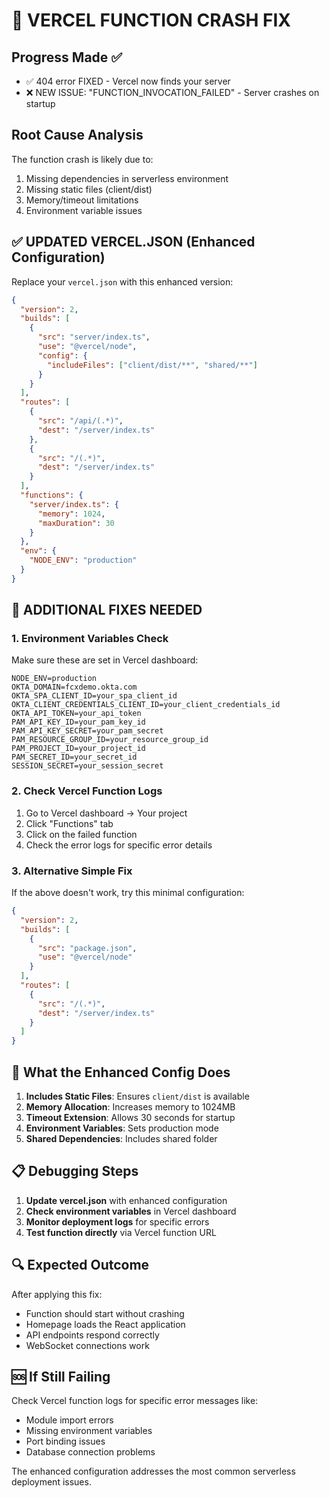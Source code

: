 # 🚨 VERCEL FUNCTION CRASH FIX

## Progress Made ✅
- ✅ 404 error FIXED - Vercel now finds your server
- ❌ NEW ISSUE: "FUNCTION_INVOCATION_FAILED" - Server crashes on startup

## Root Cause Analysis
The function crash is likely due to:
1. Missing dependencies in serverless environment
2. Missing static files (client/dist)
3. Memory/timeout limitations
4. Environment variable issues

## ✅ UPDATED VERCEL.JSON (Enhanced Configuration)

Replace your `vercel.json` with this enhanced version:

```json
{
  "version": 2,
  "builds": [
    {
      "src": "server/index.ts",
      "use": "@vercel/node",
      "config": {
        "includeFiles": ["client/dist/**", "shared/**"]
      }
    }
  ],
  "routes": [
    {
      "src": "/api/(.*)",
      "dest": "/server/index.ts"
    },
    {
      "src": "/(.*)",
      "dest": "/server/index.ts"
    }
  ],
  "functions": {
    "server/index.ts": {
      "memory": 1024,
      "maxDuration": 30
    }
  },
  "env": {
    "NODE_ENV": "production"
  }
}
```

## 🔧 ADDITIONAL FIXES NEEDED

### 1. Environment Variables Check
Make sure these are set in Vercel dashboard:
```env
NODE_ENV=production
OKTA_DOMAIN=fcxdemo.okta.com
OKTA_SPA_CLIENT_ID=your_spa_client_id
OKTA_CLIENT_CREDENTIALS_CLIENT_ID=your_client_credentials_id
OKTA_API_TOKEN=your_api_token
PAM_API_KEY_ID=your_pam_key_id
PAM_API_KEY_SECRET=your_pam_secret
PAM_RESOURCE_GROUP_ID=your_resource_group_id
PAM_PROJECT_ID=your_project_id
PAM_SECRET_ID=your_secret_id
SESSION_SECRET=your_session_secret
```

### 2. Check Vercel Function Logs
1. Go to Vercel dashboard → Your project
2. Click "Functions" tab
3. Click on the failed function
4. Check the error logs for specific error details

### 3. Alternative Simple Fix
If the above doesn't work, try this minimal configuration:

```json
{
  "version": 2,
  "builds": [
    {
      "src": "package.json",
      "use": "@vercel/node"
    }
  ],
  "routes": [
    {
      "src": "/(.*)",
      "dest": "/server/index.ts"
    }
  ]
}
```

## 🎯 What the Enhanced Config Does

1. **Includes Static Files**: Ensures `client/dist` is available
2. **Memory Allocation**: Increases memory to 1024MB
3. **Timeout Extension**: Allows 30 seconds for startup
4. **Environment Variables**: Sets production mode
5. **Shared Dependencies**: Includes shared folder

## 📋 Debugging Steps

1. **Update vercel.json** with enhanced configuration
2. **Check environment variables** in Vercel dashboard
3. **Monitor deployment logs** for specific errors
4. **Test function directly** via Vercel function URL

## 🔍 Expected Outcome

After applying this fix:
- Function should start without crashing
- Homepage loads the React application
- API endpoints respond correctly
- WebSocket connections work

## 🆘 If Still Failing

Check Vercel function logs for specific error messages like:
- Module import errors
- Missing environment variables
- Port binding issues
- Database connection problems

The enhanced configuration addresses the most common serverless deployment issues.
